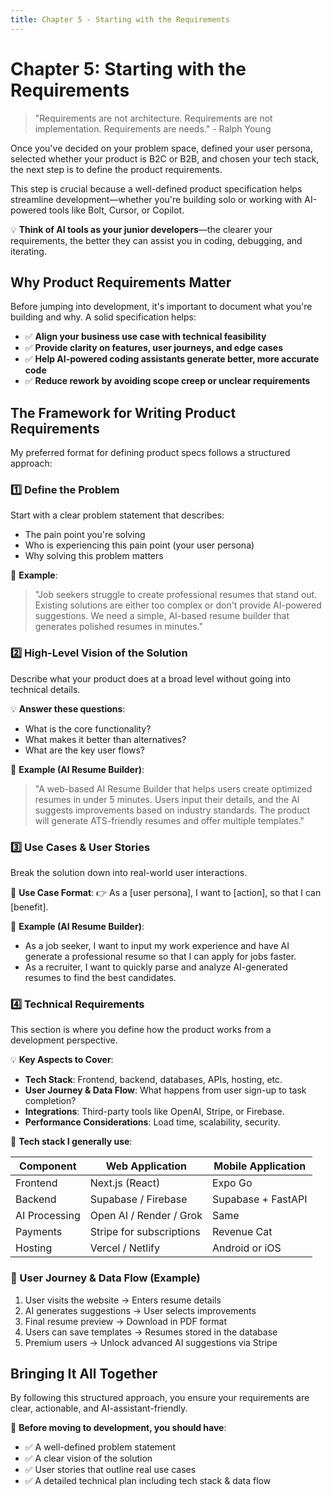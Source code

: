 ```yaml
---
title: Chapter 5 - Starting with the Requirements
---
```


# Chapter 5: Starting with the Requirements

> "Requirements are not architecture. Requirements are not implementation. Requirements are needs." - Ralph Young

Once you've decided on your problem space, defined your user persona, selected whether your product is B2C or B2B, and chosen your tech stack, the next step is to define the product requirements.

This step is crucial because a well-defined product specification helps streamline development—whether you're building solo or working with AI-powered tools like Bolt, Cursor, or Copilot.

💡 **Think of AI tools as your junior developers**—the clearer your requirements, the better they can assist you in coding, debugging, and iterating.

## Why Product Requirements Matter

Before jumping into development, it's important to document what you're building and why. A solid specification helps:

- ✅ **Align your business use case with technical feasibility**
- ✅ **Provide clarity on features, user journeys, and edge cases**
- ✅ **Help AI-powered coding assistants generate better, more accurate code**
- ✅ **Reduce rework by avoiding scope creep or unclear requirements**

## The Framework for Writing Product Requirements

My preferred format for defining product specs follows a structured approach:

### 1️⃣ Define the Problem

Start with a clear problem statement that describes:
- The pain point you're solving
- Who is experiencing this pain point (your user persona)
- Why solving this problem matters

🚀 **Example**:
> "Job seekers struggle to create professional resumes that stand out. Existing solutions are either too complex or don't provide AI-powered suggestions. We need a simple, AI-based resume builder that generates polished resumes in minutes."

### 2️⃣ High-Level Vision of the Solution

Describe what your product does at a broad level without going into technical details.

💡 **Answer these questions**:
- What is the core functionality?
- What makes it better than alternatives?
- What are the key user flows?

🚀 **Example (AI Resume Builder)**:
> "A web-based AI Resume Builder that helps users create optimized resumes in under 5 minutes. Users input their details, and the AI suggests improvements based on industry standards. The product will generate ATS-friendly resumes and offer multiple templates."

### 3️⃣ Use Cases & User Stories

Break the solution down into real-world user interactions.

📝 **Use Case Format**:
👉 As a [user persona], I want to [action], so that I can [benefit].

🚀 **Example (AI Resume Builder)**:
- As a job seeker, I want to input my work experience and have AI generate a professional resume so that I can apply for jobs faster.
- As a recruiter, I want to quickly parse and analyze AI-generated resumes to find the best candidates.

### 4️⃣ Technical Requirements

This section is where you define how the product works from a development perspective.

💡 **Key Aspects to Cover**:
- **Tech Stack**: Frontend, backend, databases, APIs, hosting, etc.
- **User Journey & Data Flow**: What happens from user sign-up to task completion?
- **Integrations**: Third-party tools like OpenAI, Stripe, or Firebase.
- **Performance Considerations**: Load time, scalability, security.

🚀 **Tech stack I generally use**:

| Component | Web Application | Mobile Application |
|-----------|----------------|-------------------|
| Frontend | Next.js (React) | Expo Go |
| Backend | Supabase / Firebase | Supabase + FastAPI |
| AI Processing | Open AI / Render / Grok | Same |
| Payments | Stripe for subscriptions | Revenue Cat |
| Hosting | Vercel / Netlify | Android or iOS |

### 📌 User Journey & Data Flow (Example)
1. User visits the website → Enters resume details
2. AI generates suggestions → User selects improvements
3. Final resume preview → Download in PDF format
4. Users can save templates → Resumes stored in the database
5. Premium users → Unlock advanced AI suggestions via Stripe

## Bringing It All Together

By following this structured approach, you ensure your requirements are clear, actionable, and AI-assistant-friendly.

🚀 **Before moving to development, you should have**:
- ✅ A well-defined problem statement
- ✅ A clear vision of the solution
- ✅ User stories that outline real use cases
- ✅ A detailed technical plan including tech stack & data flow
